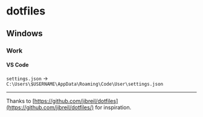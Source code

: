# dotfiles

## Windows

### Work

#### VS Code

`settings.json` → `C:\Users\$USERNAME\AppData\Roaming\Code\User\settings.json`

---

Thanks to [https://github.com/jibreil/dotfiles](https://github.com/jibreil/dotfiles/) for inspiration.
